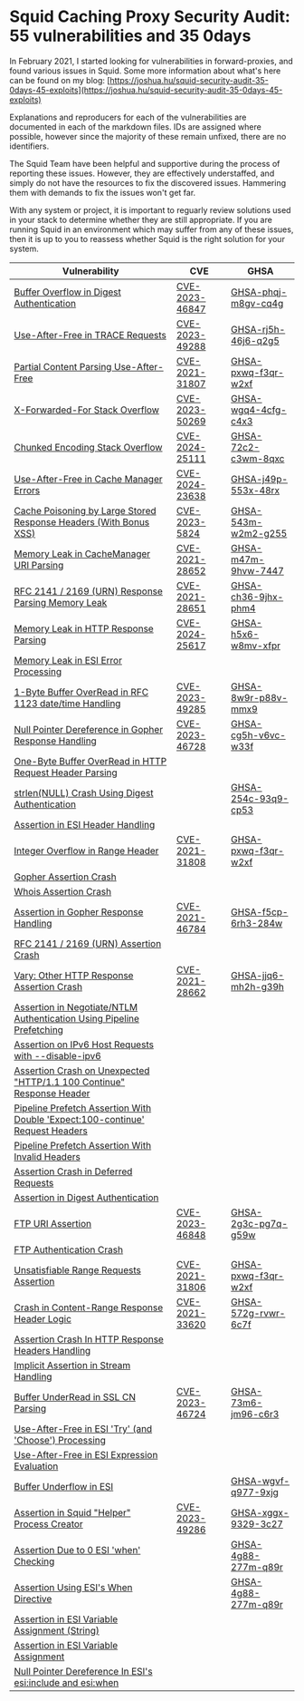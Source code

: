 # Squid Caching Proxy Security Audit: 55 vulnerabilities and 35 0days

In February 2021, I started looking for vulnerabilities in forward-proxies, and found various issues in Squid. Some more information about what's here can be found on my blog: [https://joshua.hu/squid-security-audit-35-0days-45-exploits](https://joshua.hu/squid-security-audit-35-0days-45-exploits)

Explanations and reproducers for each of the vulnerabilities are documented in each of the markdown files. IDs are assigned where possible, however since the majority of these remain unfixed, there are no identifiers.

The Squid Team have been helpful and supportive during the process of reporting these issues. However, they are effectively understaffed, and simply do not have the resources to fix the discovered issues. Hammering them with demands to fix the issues won't get far.

With any system or project, it is important to reguarly review solutions used in your stack to determine whether they are still appropriate. If you are running Squid in an environment which may suffer from any of these issues, then it is up to you to reassess whether Squid is the right solution for your system.


|  Vulnerability | CVE | GHSA |
|--|--|--|
| [Buffer Overflow in Digest Authentication](digest-overflow.md)| [CVE-2023-46847](https://cve.mitre.org/cgi-bin/cvename.cgi?name=CVE-2023-46847) | [GHSA-phqj-m8gv-cq4g](https://github.com/squid-cache/squid/security/advisories/GHSA-phqj-m8gv-cq4g) |
| [Use-After-Free in TRACE Requests](trace-uaf.md)| [CVE-2023-49288](https://cve.mitre.org/cgi-bin/cvename.cgi?name=CVE-2023-49288) | [GHSA-rj5h-46j6-q2g5](https://github.com/squid-cache/squid/security/advisories/GHSA-rj5h-46j6-q2g5) |
| [Partial Content Parsing Use-After-Free](range-uaf.md)|[CVE-2021-31807](https://cve.mitre.org/cgi-bin/cvename.cgi?name=CVE-2021-31807) | [GHSA-pxwq-f3qr-w2xf](https://github.com/squid-cache/squid/security/advisories/GHSA-pxwq-f3qr-w2xf) |
| [X-Forwarded-For Stack Overflow](xff-stackoverflow.md)| [CVE-2023-50269](https://cve.mitre.org/cgi-bin/cvename.cgi?name=CVE-2023-50269) | [GHSA-wgq4-4cfg-c4x3](https://github.com/squid-cache/squid/security/advisories/GHSA-wgq4-4cfg-c4x3) |
| [Chunked Encoding Stack Overflow](chunked-stackoverflow.md)| [CVE-2024-25111](https://cve.mitre.org/cgi-bin/cvename.cgi?name=CVE-2024-25111) | [GHSA-72c2-c3wm-8qxc](https://github.com/squid-cache/squid/security/advisories/GHSA-72c2-c3wm-8qxc) |
| [Use-After-Free in Cache Manager Errors](cache-uaf.md)| [CVE-2024-23638](https://cve.mitre.org/cgi-bin/cvename.cgi?name=CVE-2024-23638) | [GHSA-j49p-553x-48rx](https://github.com/squid-cache/squid/security/advisories/GHSA-j49p-553x-48rx) |
| [Cache Poisoning by Large Stored Response Headers (With Bonus XSS)](cache-headers.md)| [CVE-2023-5824](https://cve.mitre.org/cgi-bin/cvename.cgi?name=CVE-2023-5824)| [GHSA-543m-w2m2-g255](https://github.com/squid-cache/squid/security/advisories/GHSA-543m-w2m2-g255) |
| [Memory Leak in CacheManager URI Parsing](cachemanager-memleak.md)|[CVE-2021-28652](https://cve.mitre.org/cgi-bin/cvename.cgi?name=CVE-2021-28652) | [GHSA-m47m-9hvw-7447](https://github.com/squid-cache/squid/security/advisories/GHSA-m47m-9hvw-7447) |
| [RFC 2141 / 2169 (URN) Response Parsing Memory Leak](urn-memleak.md)| [CVE-2021-28651](https://cve.mitre.org/cgi-bin/cvename.cgi?name=CVE-2021-28651) | [GHSA-ch36-9jhx-phm4](https://github.com/squid-cache/squid/security/advisories/GHSA-ch36-9jhx-phm4) |
| [Memory Leak in HTTP Response Parsing](response-memleaks.md)| [CVE-2024-25617](https://cve.mitre.org/cgi-bin/cvename.cgi?name=CVE-2024-25617) | [GHSA-h5x6-w8mv-xfpr](https://github.com/squid-cache/squid/security/advisories/GHSA-h5x6-w8mv-xfpr) |
| [Memory Leak in ESI Error Processing](esi-memleak.md)| | |
| [1-Byte Buffer OverRead in RFC 1123 date/time Handling](datetime-overflow.md)| [CVE-2023-49285](https://cve.mitre.org/cvename.cgi?name=CVE-2023-49285) | [GHSA-8w9r-p88v-mmx9](https://github.com/squid-cache/squid/security/advisories/GHSA-8w9r-p88v-mmx9) |
| [Null Pointer Dereference in Gopher Response Handling](gopher-nullpointer.md)| [CVE-2023-46728](https://cve.mitre.org/cgi-bin/cvename.cgi?name=CVE-2023-46728) | [GHSA-cg5h-v6vc-w33f](https://github.com/squid-cache/squid/security/advisories/GHSA-cg5h-v6vc-w33f) |
| [One-Byte Buffer OverRead  in HTTP Request Header Parsing](garbage-overflow.md)| | |
| [strlen(NULL) Crash Using Digest Authentication](digest-strlen-null.md)| | [GHSA-254c-93q9-cp53](https://github.com/squid-cache/squid/security/advisories/GHSA-254c-93q9-cp53) |
| [Assertion in ESI Header Handling](esi-assert-header.md)| | |
| [Integer Overflow in Range Header](range-assert-int.md)|[CVE-2021-31808](https://cve.mitre.org/cgi-bin/cvename.cgi?name=CVE-2021-31808) | [GHSA-pxwq-f3qr-w2xf](https://github.com/squid-cache/squid/security/advisories/GHSA-pxwq-f3qr-w2xf)|
| [Gopher Assertion Crash](gopher-assert-entry.md)| | |
| [Whois Assertion Crash](whois-assert-entry.md)| | |
| [Assertion in Gopher Response Handling](gopher-assert.md)| [CVE-2021-46784](https://cve.mitre.org/cgi-bin/cvename.cgi?name=CVE-2021-46784) | [GHSA-f5cp-6rh3-284w](https://github.com/squid-cache/squid/security/advisories/GHSA-f5cp-6rh3-284w) |
| [RFC 2141 / 2169 (URN) Assertion Crash](urn-assert.md)| | |
| [Vary: Other HTTP Response Assertion Crash](vary-other-assert.md)|[CVE-2021-28662](https://cve.mitre.org/cgi-bin/cvename.cgi?name=CVE-2021-28662) | [GHSA-jjq6-mh2h-g39h](https://github.com/squid-cache/squid/security/advisories/GHSA-jjq6-mh2h-g39h) |
| [Assertion in Negotiate/NTLM Authentication Using Pipeline Prefetching](ntlm-negotiate-assert.md)| | |
| [Assertion on IPv6 Host Requests with --disable-ipv6](ipv6-assert.md)| | |
| [Assertion Crash on Unexpected "HTTP/1.1 100 Continue" Response Header](100-continue-entry-assert.md)| | |
| [Pipeline Prefetch Assertion With Double 'Expect:100-continue' Request Headers](expect-100-assert.md)| | |
| [Pipeline Prefetch Assertion With Invalid Headers](expect-100-invalid-headers-assert.md)| | |
| [Assertion Crash in Deferred Requests](defer-assert.md)| | |
| [Assertion in Digest Authentication](digest-assert.md)| | |
| [FTP URI Assertion](ftp-assert.md)| [CVE-2023-46848](https://cve.mitre.org/cgi-bin/cvename.cgi?name=CVE-2023-46848) | [GHSA-2g3c-pg7q-g59w](https://github.com/squid-cache/squid/security/advisories/GHSA-2g3c-pg7q-g59w) |
| [FTP Authentication Crash](ftp-fatal.md)| | |
| [Unsatisfiable Range Requests Assertion](range-assert.md)|[CVE-2021-31806](https://cve.mitre.org/cgi-bin/cvename.cgi?name=CVE-2021-31806) | [GHSA-pxwq-f3qr-w2xf](https://github.com/squid-cache/squid/security/advisories/GHSA-pxwq-f3qr-w2xf) |
| [Crash in Content-Range Response Header Logic](range-fatal.md)|[CVE-2021-33620](https://cve.mitre.org/cgi-bin/cvename.cgi?name=CVE-2021-33620) |[GHSA-572g-rvwr-6c7f](https://github.com/squid-cache/squid/security/advisories/GHSA-572g-rvwr-6c7f) |
| [Assertion Crash In HTTP Response Headers Handling](response-assertion.md)| | |
| [Implicit Assertion in Stream Handling](stream-assert.md)| | |
| [Buffer UnderRead in SSL CN Parsing](ssl-bufferunderread.md)| [CVE-2023-46724](https://cve.mitre.org/cgi-bin/cvename.cgi?name=CVE-2023-46724)| [GHSA-73m6-jm96-c6r3](https://github.com/squid-cache/squid/security/advisories/GHSA-73m6-jm96-c6r3) |
| [Use-After-Free in ESI 'Try' (and 'Choose') Processing ](esi-uaf-crash.md)| | |
| [Use-After-Free in ESI Expression Evaluation ](esi-uaf.md)| | |
| [Buffer Underflow in ESI ](esi-underflow.md)| | [GHSA-wgvf-q977-9xjg](https://github.com/squid-cache/squid/security/advisories/GHSA-wgvf-q977-9xjg) | [CVE-2024-37894](https://cve.mitre.org/cgi-bin/cvename.cgi?name=CVE-2024-37894) |
| [Assertion in Squid "Helper" Process Creator](ipc-assert.md)| [CVE-2023-49286](https://cve.mitre.org/cgi-bin/cvename.cgi?name=CVE-2023-49286) | [GHSA-xggx-9329-3c27](https://github.com/squid-cache/squid/security/advisories/GHSA-xggx-9329-3c27)|
| [Assertion Due to 0 ESI 'when' Checking ](esi-when-assert-0.md)| | [GHSA-4g88-277m-q89r](https://github.com/squid-cache/squid/security/advisories/GHSA-4g88-277m-q89r) |
| [Assertion Using ESI's When Directive ](esi-when-assert-1.md)| | [GHSA-4g88-277m-q89r](https://github.com/squid-cache/squid/security/advisories/GHSA-4g88-277m-q89r) |
| [Assertion in ESI Variable Assignment (String)](esi-assignassert-2.md)| | |
| [Assertion in ESI Variable Assignment](esi-assignassert.md)| | |
| [Null Pointer Dereference In ESI's esi:include and esi:when ](esi-nullpointer.md)| | |

